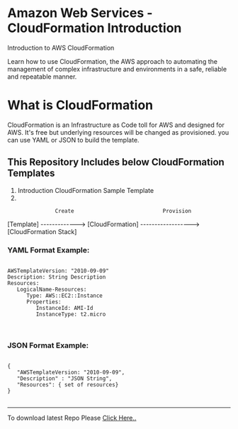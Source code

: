 # Amazon Web Services -CloudFormation Introduction
Introduction to AWS CloudFormation

Learn how to use CloudFormation, the AWS approach to automating the management of complex infrastructure and environments in a safe, reliable and repeatable manner.


# What is CloudFormation

CloudFormation is an Infrastructure as Code toll for AWS and designed for AWS. It's free but underlying resources will be changed as provisioned. you can use YAML or JSON to build the template.

<h2>This Repository Includes below CloudFormation Templates</h2>

<ol>
   <li>Introduction CloudFormation Sample Template</li>
   <li></li>
</ol>

                   Create                            Provision
[Template] -------------> [CloudFormation] ------------------> [CloudFormation Stack]


<h3>YAML Format Example:</h3>
<pre>
<code>
AWSTemplateVersion: "2010-09-09"
Description: String Description
Resources:
   LogicalName-Resources:
      Type: AWS::EC2::Instance
      Properties:
         InstanceId: AMI-Id
         InstanceType: t2.micro

</code>
</pre>
<h3>JSON Format Example:</h3>
<pre>
<code>
{
   "AWSTemplateVersion: "2010-09-09",
   "Description" : "JSON String",
   "Resources": { set of resources}
}
</code>
</pre>
<hr/>
To download latest Repo Please <a href="https://github.com/cloudxperts/aws-cloud-formation-intro/archive/main.zip">Click Here..</a>